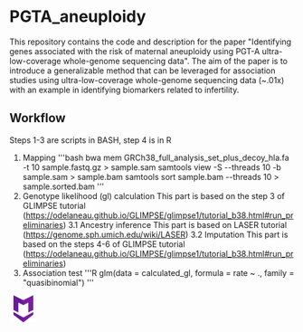 # PGTA_aneuploidy
This repository contains the code and description for the paper "Identifying genes associated with the risk of maternal aneuploidy using PGT-A ultra-low-coverage whole-genome sequencing data". The aim of the paper is to introduce a generalizable method that can be leveraged for association studies using ultra-low-coverage whole-genome sequencing data (~.01x) with an example in identifying biomarkers related to infertility. 
## Workflow
Steps 1-3 are scripts in BASH, step 4 is in R
1. Mapping
   '''bash
   bwa mem GRCh38_full_analysis_set_plus_decoy_hla.fa -t 10 sample.fastq.gz > sample.sam
   samtools view -S --threads 10 -b sample.sam > sample.bam
   samtools sort sample.bam --threads 10 > sample.sorted.bam
   '''
3. Genotype likelihood (gl) calculation
This part is based on the step 3 of GLIMPSE tutorial (https://odelaneau.github.io/GLIMPSE/glimpse1/tutorial_b38.html#run_preliminaries)
3.1 Ancestry inference
This part is based on LASER tutorial (https://genome.sph.umich.edu/wiki/LASER)
3.2 Imputation
This part is based on the steps 4-6 of GLIMPSE tutorial (https://odelaneau.github.io/GLIMPSE/glimpse1/tutorial_b38.html#run_preliminaries)
5. Association test
   '''R
   glm(data = calculated_gl, formula = rate ~ ., family = "quasibinomial")
   '''

![alt text][logo]

[logo]: https://github.com/adam-p/markdown-here/raw/master/src/common/images/icon48.png "Analysis workflow"
